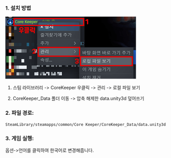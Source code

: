 ### 1. 설치 방법

![Installation](../images/installation.png)

1. 스팀 라이브러리 -> CoreKeeper 우클릭 -> 관리 -> 로컬 파일 보기

2. CoreKeeper_Data 폴더 이동 -> 압축 해제한 data.unity3d 덮어쓰기

### 2. 파일 경로:

```
SteamLibrary/steamapps/common/Core Keeper/CoreKeeper_Data/data.unity3d
```

### 3. 게임 실행:

옵션->언어를 클릭하여 한국어로 변경해줍니다.